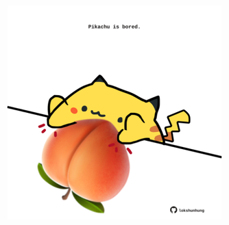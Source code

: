 <!-- built at 12/11/2023, 10:00:53 UTC -->
<p align="center">
  <img width="500" height="500" src="./ReadmeImage.svg">
</p>
